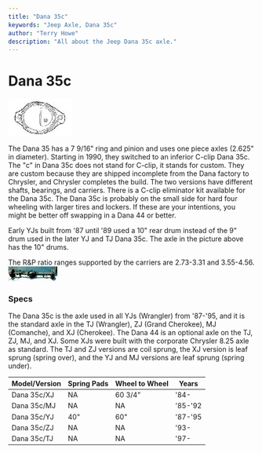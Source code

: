 ```yaml
---
title: "Dana 35c"
keywords: "Jeep Axle, Dana 35c"
author: "Terry Howe"
description: "All about the Jeep Dana 35c axle."
---
```

# Dana 35c

[![Dana 35 diff cover](../../img/axle/bwd35_.jpg)](../../img/axle/bwd35.jpg)   

The Dana 35 has a 7 9/16" ring and pinion and uses one piece axles (2.625" in diameter). Starting in 1990, they switched to an inferior C-clip Dana 35c. The "c" in Dana 35c does not stand for C-clip, it stands for custom. They are custom because they are shipped incomplete from the Dana factory to Chrysler, and Chrysler completes the build. The two versions have different shafts, bearings, and carriers. There is a C-clip eliminator kit available for the Dana 35c. The Dana 35c is probably on the small side for hard four wheeling with larger tires and lockers. If these are your intentions, you might be better off swapping in a Dana 44 or better.

Early YJs built from '87 until '89 used a 10" rear drum instead of the 9" drum used in the later YJ and TJ Dana 35c. The axle in the picture above has the 10" drums.

The R&P ratio ranges supported by the carriers are 2.73-3.31 and 3.55-4.56. [![Dana 35c rear axle](../../img/axle/d35c_.jpg)](../../img/axle/d35c.jpg) 

### Specs

The Dana 35c is the axle used in all YJs (Wrangler) from '87-'95, and it is the standard axle in the TJ (Wrangler), ZJ (Grand Cherokee), MJ (Comanche), and XJ (Cherokee). The Dana 44 is an optional axle on the TJ, ZJ, MJ, and XJ. Some XJs were built with the corporate Chrysler 8.25 axle as standard. The TJ and ZJ versions are coil sprung, the XJ version is leaf sprung (spring over), and the YJ and MJ versions are leaf sprung (spring under).

| Model/Version | Spring Pads | Wheel to Wheel | Years   |
|---------------|-------------|----------------|---------|
| Dana 35c/XJ   | NA          | 60 3/4"        | '84-    |
| Dana 35c/MJ   | NA          | NA             | '85-'92 |
| Dana 35c/YJ   | 40"         | 60"            | '87-'95 |
| Dana 35c/ZJ   | NA          | NA             | '93-    |
| Dana 35c/TJ   | NA          | NA             | '97-    |
